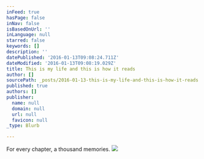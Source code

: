 ```yaml
---
inFeed: true
hasPage: false
inNav: false
isBasedOnUrl: ''
inLanguage: null
starred: false
keywords: []
description: ''
datePublished: '2016-01-13T09:08:24.711Z'
dateModified: '2016-01-13T09:08:19.029Z'
title: This is my life and this is how it reads
author: []
sourcePath: _posts/2016-01-13-this-is-my-life-and-this-is-how-it-reads.md
published: true
authors: []
publisher:
  name: null
  domain: null
  url: null
  favicon: null
_type: Blurb

---
```

For every chapter, a thousand memories.
![](https://s3-us-west-2.amazonaws.com/the-grid-img/p/f9b8bdd09903efc114ee3585b54b931b8b11e4ef.png)
